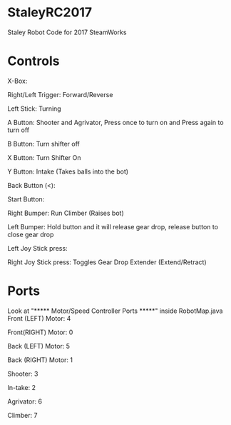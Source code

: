 # StaleyRC2017
Staley Robot Code for 2017 SteamWorks

# Controls
X-Box:

Right/Left Trigger: Forward/Reverse

Left Stick: Turning

A Button: Shooter and Agrivator, Press once to turn on and Press again to turn off

B Button: Turn shifter off

X Button: Turn Shifter On

Y Button: Intake (Takes balls into the bot)

Back Button (<): 

Start Button: 

Right Bumper: Run Climber (Raises bot)

Left Bumper: Hold button and it will release gear drop, release button to close gear drop

Left Joy Stick press: 

Right Joy Stick press: Toggles Gear Drop Extender (Extend/Retract)

# Ports
Look at "***** Motor/Speed Controller Ports *****" inside RobotMap.java
Front (LEFT) Motor: 4

Front(RIGHT) Motor: 0

Back (LEFT) Motor: 5

Back (RIGHT) Motor: 1

Shooter: 3

In-take: 2

Agrivator: 6

Climber: 7
